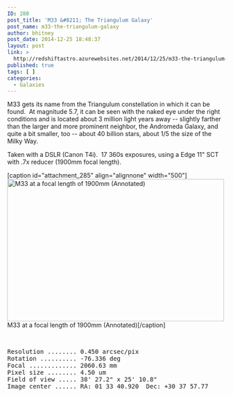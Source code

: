 ```yaml
---
ID: 280
post_title: 'M33 &#8211; The Triangulum Galaxy'
post_name: m33-the-triangulum-galaxy
author: bhitney
post_date: 2014-12-25 18:48:37
layout: post
link: >
  http://redshiftastro.azurewebsites.net/2014/12/25/m33-the-triangulum-galaxy/
published: true
tags: [ ]
categories:
  - Galaxies
---
```

M33 gets its name from the Triangulum constellation in which it can be found.  At magnitude 5.7, it can be seen with the naked eye under the right conditions and is located about 3 million light years away -- slightly farther than the larger and more prominent neighbor, the Andromeda Galaxy, and quite a bit smaller, too -- about 40 billion stars, about 1/5 the size of the Milky Way.

Taken with a DSLR (Canon T4i).  17 360s exposures, using a Edge 11" SCT with .7x reducer (1900mm focal length).

[caption id="attachment_285" align="alignnone" width="500"]<a href="http://redshiftastro.azurewebsites.net/wp-content/uploads/2015/11/m33-at-1900fl-1600-annotated.jpg"><img class="size-medium wp-image-285" src="http://redshiftastro.azurewebsites.net/wp-content/uploads/2015/11/m33-at-1900fl-1600-annotated-500x328.jpg" alt="M33 at a focal length of 1900mm (Annotated)" width="500" height="328" /></a> M33 at a focal length of 1900mm (Annotated)[/caption]

&nbsp;
<pre>Resolution ........ 0.450 arcsec/pix
Rotation .......... -76.336 deg
Focal ............. 2060.63 mm
Pixel size ........ 4.50 um
Field of view ..... 38' 27.2" x 25' 10.8"
Image center ...... RA: 01 33 40.920  Dec: +30 37 57.77
</pre>